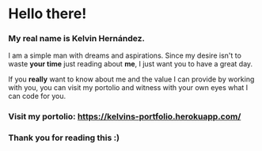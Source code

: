 # Hello there! 
### My real name is Kelvin Hernández.

I am a simple man with dreams and aspirations.
Since my desire isn't to waste **your time** just reading about **me**, I just want you to have a great day.

If you **really** want to know about me and the value I can provide by working with you, you can visit my portolio and witness with your own eyes what I can code for you.

### Visit my portolio: https://kelvins-portfolio.herokuapp.com/
### Thank you for reading this :)

